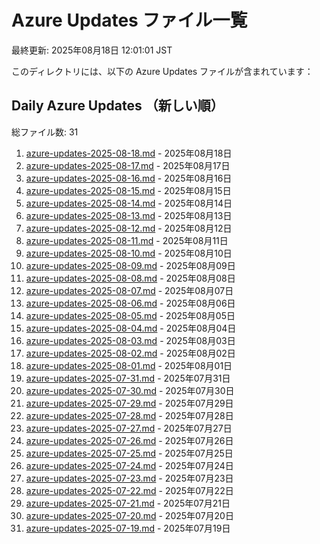 # Azure Updates ファイル一覧

最終更新: 2025年08月18日 12:01:01 JST

このディレクトリには、以下の Azure Updates ファイルが含まれています：

## Daily Azure Updates （新しい順）

総ファイル数: 31

1. [azure-updates-2025-08-18.md](./azure-updates-2025-08-18.md) - 2025年08月18日
2. [azure-updates-2025-08-17.md](./azure-updates-2025-08-17.md) - 2025年08月17日
3. [azure-updates-2025-08-16.md](./azure-updates-2025-08-16.md) - 2025年08月16日
4. [azure-updates-2025-08-15.md](./azure-updates-2025-08-15.md) - 2025年08月15日
5. [azure-updates-2025-08-14.md](./azure-updates-2025-08-14.md) - 2025年08月14日
6. [azure-updates-2025-08-13.md](./azure-updates-2025-08-13.md) - 2025年08月13日
7. [azure-updates-2025-08-12.md](./azure-updates-2025-08-12.md) - 2025年08月12日
8. [azure-updates-2025-08-11.md](./azure-updates-2025-08-11.md) - 2025年08月11日
9. [azure-updates-2025-08-10.md](./azure-updates-2025-08-10.md) - 2025年08月10日
10. [azure-updates-2025-08-09.md](./azure-updates-2025-08-09.md) - 2025年08月09日
11. [azure-updates-2025-08-08.md](./azure-updates-2025-08-08.md) - 2025年08月08日
12. [azure-updates-2025-08-07.md](./azure-updates-2025-08-07.md) - 2025年08月07日
13. [azure-updates-2025-08-06.md](./azure-updates-2025-08-06.md) - 2025年08月06日
14. [azure-updates-2025-08-05.md](./azure-updates-2025-08-05.md) - 2025年08月05日
15. [azure-updates-2025-08-04.md](./azure-updates-2025-08-04.md) - 2025年08月04日
16. [azure-updates-2025-08-03.md](./azure-updates-2025-08-03.md) - 2025年08月03日
17. [azure-updates-2025-08-02.md](./azure-updates-2025-08-02.md) - 2025年08月02日
18. [azure-updates-2025-08-01.md](./azure-updates-2025-08-01.md) - 2025年08月01日
19. [azure-updates-2025-07-31.md](./azure-updates-2025-07-31.md) - 2025年07月31日
20. [azure-updates-2025-07-30.md](./azure-updates-2025-07-30.md) - 2025年07月30日
21. [azure-updates-2025-07-29.md](./azure-updates-2025-07-29.md) - 2025年07月29日
22. [azure-updates-2025-07-28.md](./azure-updates-2025-07-28.md) - 2025年07月28日
23. [azure-updates-2025-07-27.md](./azure-updates-2025-07-27.md) - 2025年07月27日
24. [azure-updates-2025-07-26.md](./azure-updates-2025-07-26.md) - 2025年07月26日
25. [azure-updates-2025-07-25.md](./azure-updates-2025-07-25.md) - 2025年07月25日
26. [azure-updates-2025-07-24.md](./azure-updates-2025-07-24.md) - 2025年07月24日
27. [azure-updates-2025-07-23.md](./azure-updates-2025-07-23.md) - 2025年07月23日
28. [azure-updates-2025-07-22.md](./azure-updates-2025-07-22.md) - 2025年07月22日
29. [azure-updates-2025-07-21.md](./azure-updates-2025-07-21.md) - 2025年07月21日
30. [azure-updates-2025-07-20.md](./azure-updates-2025-07-20.md) - 2025年07月20日
31. [azure-updates-2025-07-19.md](./azure-updates-2025-07-19.md) - 2025年07月19日
